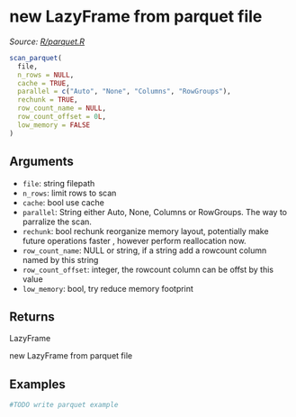 # new LazyFrame from parquet file

*Source: [R/parquet.R](https://github.com/pola-rs/r-polars/tree/main/R/parquet.R)*

```r
scan_parquet(
  file,
  n_rows = NULL,
  cache = TRUE,
  parallel = c("Auto", "None", "Columns", "RowGroups"),
  rechunk = TRUE,
  row_count_name = NULL,
  row_count_offset = 0L,
  low_memory = FALSE
)
```

## Arguments

- `file`: string filepath
- `n_rows`: limit rows to scan
- `cache`: bool use cache
- `parallel`: String either Auto, None, Columns or RowGroups. The way to parralize the scan.
- `rechunk`: bool rechunk reorganize memory layout, potentially make future operations faster , however perform reallocation now.
- `row_count_name`: NULL or string, if a string add a rowcount column named by this string
- `row_count_offset`: integer, the rowcount column can be offst by this value
- `low_memory`: bool, try reduce memory footprint

## Returns

LazyFrame

new LazyFrame from parquet file

## Examples

<pre class='r-example'><code><span class='r-in'><span><span class='co'>#TODO write parquet example</span></span></span>
<span class='r-in'></span>
 </code></pre>